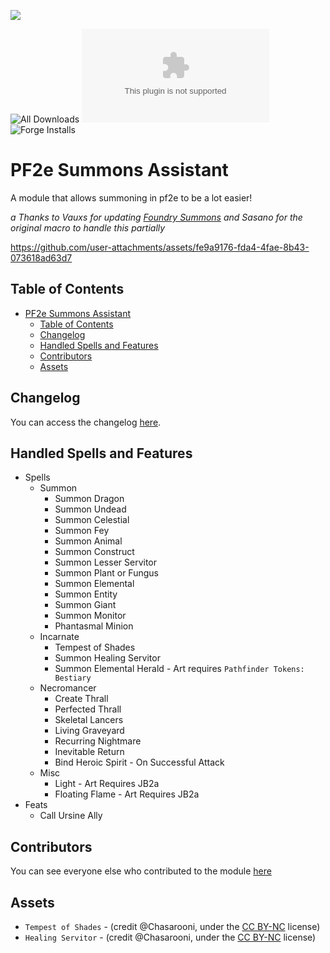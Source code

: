 ![](https://img.shields.io/endpoint?url=https%3A%2F%2Ffoundryshields.com%2Fversion%3Fstyle%3Dflat%26url%3Dhttps%3A%2F%2Fraw.githubusercontent.com%2FChasarooniZ%2Fpf2e-summons-assistant%2Fmain%2Fmodule.json)

<!--- Downloads @ Latest Badge -->
<!--- replace <user>/<repo> with your username/repository -->

![All Downloads](https://img.shields.io/github/downloads/ChasarooniZ/pf2e-summons-assistant/total?color=5e0000&label=All%20Downloads)
![Latest Release Download Count](https://img.shields.io/github/downloads/ChasarooniZ/pf2e-summons-assistant>/latest/module.zip)
![Forge Installs](https://img.shields.io/badge/dynamic/json?label=Forge%20Installs&query=package.installs&suffix=%25&url=https%3A%2F%2Fforge-vtt.com%2Fapi%2Fbazaar%2Fpackage%2Fpf2e-summons-assistant&colorB=4aa94a)

<!--- Forge Bazaar Install % Badge -->
<!--- replace <your-module-name> with the `name` in your manifest -->
<!--- [![](https://img.shields.io/badge/ko--fi-donate-%23FF5E5B?style=flat-square&logo=ko-fi&logoColor=white)](https://ko-fi.com/<Kofi Username>)-->

# PF2e Summons Assistant

A module that allows summoning in pf2e to be a lot easier!

_a Thanks to Vauxs for updating [Foundry Summons](https://foundryvtt.com/packages/foundry-summons) and Sasano for the original macro to handle this partially_

https://github.com/user-attachments/assets/fe9a9176-fda4-4fae-8b43-073618ad63d7

## Table of Contents

- [PF2e Summons Assistant](#pf2e-summons-assistant)
  - [Table of Contents](#table-of-contents)
  - [Changelog](#changelog)
  - [Handled Spells and Features](#handled-spells-and-features)
  - [Contributors](#contributors)
  - [Assets](#assets)

## Changelog

You can access the changelog [here](/CHANGELOG.md).

## Handled Spells and Features

- Spells
  - Summon
    - Summon Dragon
    - Summon Undead
    - Summon Celestial
    - Summon Fey
    - Summon Animal
    - Summon Construct
    - Summon Lesser Servitor
    - Summon Plant or Fungus
    - Summon Elemental
    - Summon Entity
    - Summon Giant
    - Summon Monitor
    - Phantasmal Minion
  - Incarnate
    - Tempest of Shades
    - Summon Healing Servitor
    - Summon Elemental Herald - Art requires `Pathfinder Tokens: Bestiary`
  - Necromancer
    - Create Thrall
    - Perfected Thrall
    - Skeletal Lancers
    - Living Graveyard
    - Recurring Nightmare
    - Inevitable Return
    - Bind Heroic Spirit - On Successful Attack
  - Misc
    - Light - Art Requires JB2a
    - Floating Flame - Art Requires JB2a
- Feats
  - Call Ursine Ally

## Contributors

You can see everyone else who contributed to the module [here](CONTRIBUTORS.md)

## Assets

- `Tempest of Shades` - (credit @Chasarooni, under the [CC BY-NC](https://creativecommons.org/licenses/by-nc/4.0/) license)
- `Healing Servitor` - (credit @Chasarooni, under the [CC BY-NC](https://creativecommons.org/licenses/by-nc/4.0/) license)
